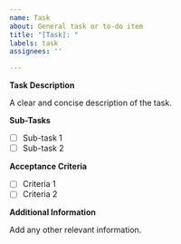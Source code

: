 ```yaml
---
name: Task
about: General task or to-do item
title: "[Task]: "
labels: task
assignees: ''

---
```


**Task Description**

A clear and concise description of the task.

**Sub-Tasks**

- [ ] Sub-task 1
- [ ] Sub-task 2

**Acceptance Criteria**

- [ ] Criteria 1
- [ ] Criteria 2

**Additional Information**

Add any other relevant information.
